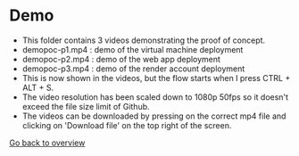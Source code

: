 # Demo

- This folder contains 3 videos demonstrating the proof of concept.
- demopoc-p1.mp4 : demo of the virtual machine deployment
- demopoc-p2.mp4 : demo of the web app deployment
- demopoc-p3.mp4 : demo of the render account deployment
- This is now shown in the videos, but the flow starts when I press CTRL + ALT + S.
- The video resolution has been scaled down to 1080p 50fps so it doesn't exceed the file size limit of Github.
- The videos can be downloaded by pressing on the correct mp4 file and clicking on 'Download file' on the top right of the screen.

[Go back to overview](../README.md)